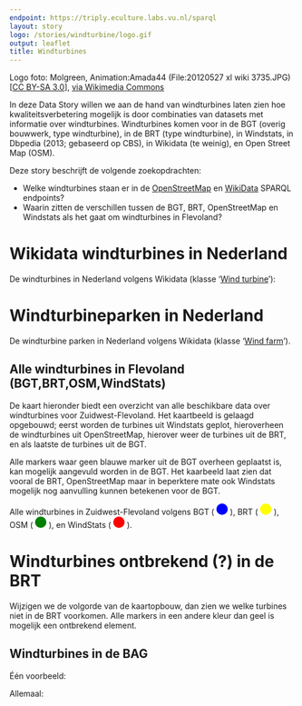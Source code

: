```yaml
---
endpoint: https://triply.eculture.labs.vu.nl/sparql
layout: story
logo: /stories/windturbine/logo.gif
output: leaflet
title: Windturbines
---
```


Logo foto: Molgreen, Animation:Amada44 (File:20120527 xl wiki
3735.JPG) [<a href="https://creativecommons.org/licenses/by-sa/3.0">CC
BY-SA 3.0</a>], <a
href="https://commons.wikimedia.org/wiki/File%3AWind_turbine.gif">via
Wikimedia Commons</a>

In deze Data Story willen we aan de hand van windturbines laten zien hoe kwaliteitsverbetering mogelijk is door combinaties van datasets met informatie over windturbines. Windturbines komen voor in de BGT (overig bouwwerk, type windturbine), in de BRT (type windturbine), in Windstats, in Dbpedia (2013; gebaseerd op CBS), in Wikidata (te weinig), en Open Street Map (OSM).

Deze story beschrijft de volgende zoekopdrachten:
- Welke windturbines staan er in de [OpenStreetMap](http://sophox.org/sophox/) en [WikiData](https://query.wikidata.org/) SPARQL endpoints?
- Waarin zitten de verschillen tussen de BGT, BRT, OpenStreetMap en Windstats als het gaat om windturbines in Flevoland?

# Wikidata windturbines in Nederland
De windturbines in Nederland volgens Wikidata (klasse ‘<a
href="http://www.wikidata.org/entity/Q49833">Wind turbine</a>’):

<div
  data-query
  data-query-endpoint="https://query.wikidata.org/sparql"
  data-query-sparql="10-turbine.rq"></div>

# Windturbineparken in Nederland
De windturbine parken in Nederland volgens Wikidata (klasse ‘<a
href="http://www.wikidata.org/entity/Q194356">Wind farm</a>’).

<div data-query
     data-query-endpoint="https://query.wikidata.org/sparql"
     data-query-sparql="20-farm.rq"></div>

## Alle windturbines in Flevoland (BGT,BRT,OSM,WindStats)

De kaart hieronder biedt een overzicht van alle beschikbare data over windturbines voor Zuidwest-Flevoland. Het kaartbeeld is gelaagd opgebouwd; eerst worden de turbines uit Windstats geplot, hieroverheen de windturbines uit OpenStreetMap, hierover weer de turbines uit de BRT, en als laatste de turbines uit de BGT.

Alle markers waar geen blauwe marker uit de BGT overheen geplaatst is, kan mogelijk aangevuld worden in de BGT. Het kaarbeeld laat zien dat vooral de BRT, OpenStreetMap maar in beperktere mate ook Windstats mogelijk nog aanvulling kunnen betekenen voor de BGT.

Alle windturbines in Zuidwest-Flevoland volgens BGT
( <svg height="20" viewBox="0 0 20 20" xmlns="http://www.w3.org/2000/svg"> <circle cx="10" cy="10" fill="blue" r="10"/></svg> ),
BRT
( <svg height="20" viewBox="0 0 20 20" xmlns="http://www.w3.org/2000/svg"> <circle cx="10" cy="10" fill="yellow" r="10"/></svg> ),
OSM
( <svg height="20" viewBox="0 0 20 20" xmlns="http://www.w3.org/2000/svg"> <circle cx="10" cy="10" fill="green" r="10"/></svg> ),
en WindStats
( <svg height="20" viewBox="0 0 20 20" xmlns="http://www.w3.org/2000/svg"> <circle cx="10" cy="10" fill="red" r="10"/></svg> ).

<div data-query
     data-query-endpoint="https://data.labs.pdok.nl/geosparql"
     data-query-sparql="40-windturbine.rq"></div>

# Windturbines ontbrekend (?) in de BRT
Wijzigen we de volgorde van de kaartopbouw, dan zien we welke turbines niet in de BRT voorkomen. Alle markers in een andere kleur dan geel is mogelijk een ontbrekend element.

<div data-query 
  data-query-sparql="30-turbines-niet-in-brt.rq" 
  data-query-endpoint="https://data.labs.pdok.nl/geosparql"></div>

## Windturbines in de BAG

Één voorbeeld:

<div data-query
     data-query-sparql="windturbine-bag1.rq"></div>

Allemaal:

<div data-query
     data-query-sparql="windturbine-bag2.rq"></div>
